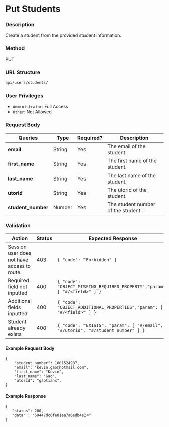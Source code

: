 Put Students
===
### Description
Create a student from the provided student information.

### Method
PUT

### URL Structure
`api/users/students/`

### User Privileges
* `Administrator`: Full Access
* `Other`: Not Allowed

### Request Body
| Queries            | Type    | Required? |  Description                       |
|--------------------|---------|-----------|------------------------------------|
| **email**          | String  | Yes       |  The email of the student.         |
| **first_name**     | String  | Yes       |  The first name of the student.    |
| **last_name**      | String  | Yes       |  The last name of the student.     |
| **utorid**         | String  | Yes       |  The utorid of the student.        |
| **student_number** | Number  | Yes       |  The student number of the student.|

### Validation
| Action                                      | Status | Expected Response                                                              |
|---------------------------------------------|--------|--------------------------------------------------------------------------------|
| Session user does not have access to route. | 403    | `{ "code": "Forbidden" }`                                                      |
| Required field not inputted                 | 400    | `{ "code": "OBJECT_MISSING_REQUIRED_PROPERTY","param": [ "#/<field>" ] }`      |
| Additional fields inputted                  | 400    | `{ "code": "OBJECT_ADDITIONAL_PROPERTIES","param": [ "#/<field>" ] }`          |
| Student already exists                      | 400    | `{ "code": "EXISTS", "param": [ "#/email", "#/utorid", "#/student_number" ] }` |

#### Example Request Body
```
{
    "student_number": 1001524987,
    "email": "kevin.gao@hotmail.com",
    "first_name": "Kevin",
    "last_name": "Gao",
    "utorid": "gaotianx",
}
```
#### Example Response
```
{
   "status": 200,
   "data" : "59447dc6fe01ea7a6edb4e34" 
}
```